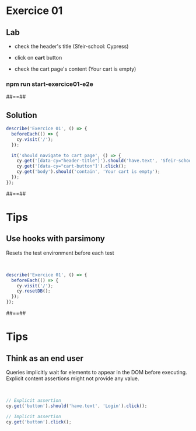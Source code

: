 <!-- .slide: class="exercice" -->

# Exercice 01

## Lab


 * check the header's title (Sfeir-school: Cypress)
  
 * click on **cart** button
  
 * check the cart page's content (Your cart is empty)

### npm run start-exercice01-e2e


##==##

## Solution

<!-- .slide: class="with-code" -->
```js
describe('Exercice 01', () => {
  beforeEach(() => {
    cy.visit('/');
  });

  it('should navigate to cart page', () => {
    cy.get('[data-cy="header-title"]').should('have.text', 'Sfeir-school: Cypress');
    cy.get('[data-cy="cart-button"]').click();
    cy.get('body').should('contain', 'Your cart is empty');
  });
});

```
<!-- .element: class="big-code" -->

##==##

# Tips

## Use hooks with parsimony

Resets the test environment before each test

<br>

<!-- .slide: class="with-code" -->
```js
describe('Exercice 01', () => {
  beforeEach(() => {
    cy.visit('/');
    cy.resetDB();
  });
});

```
<!-- .element: class="big-code" -->

##==##

# Tips


## Think as an end user

Queries implicitly wait for elements to appear in the DOM before executing.  
Explicit content assertions might not provide any value.

<br>

<!-- .slide: class="with-code" -->
```js
// Explicit assertion
cy.get('button').should('have.text', 'Login').click();

// Implicit assertion
cy.get('button').click();

```
<!-- .element: class="big-code" -->
